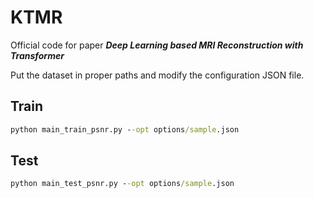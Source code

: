 # KTMR
Official code for paper ***Deep Learning based MRI Reconstruction with Transformer***

Put the dataset in proper paths and modify the configuration JSON file.

## Train
```cmd
python main_train_psnr.py --opt options/sample.json
```

## Test
```cmd
python main_test_psnr.py --opt options/sample.json
```